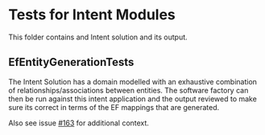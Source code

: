 # Tests for Intent Modules

This folder contains and Intent solution and its output.

## EfEntityGenerationTests
The Intent Solution has a domain modelled with an exhaustive combination of relationships/associations between entities. The software factory can then be run against this intent application and the output reviewed to make sure its correct in terms of the EF mappings that are generated.

Also see issue [#163](https://github.com/IntentSoftware/IntentArchitect/issues/163) for additional context.